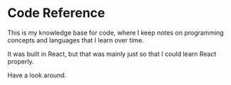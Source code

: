 # Code Reference

This is my knowledge base for code, where I keep notes on programming concepts and languages that I learn over time.

It was built in React, but that was mainly just so that I could learn React properly.

Have a look around.

